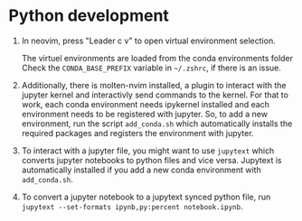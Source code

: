# Python development

1. In neovim, press "Leader c v" to open virtual environment selection.

    The virtuel environments are loaded from the conda environments folder
    Check the `CONDA_BASE_PREFIX` variable in `~/.zshrc`, if there is an issue.

2. Additionally, there is molten-nvim installed, a plugin to interact with
   the jupyter kernel and interactivly send commands to the kernel.
   For that to work, each conda environment needs ipykernel installed and
   each environment needs to be registered with jupyter.
   So, to add a new environment, run the script `add_conda.sh` which
   automatically installs the required packages and registers the environment
    with jupyter.

3. To interact with a jupyter file, you might want to use `jupytext` which
    converts jupyter notebooks to python files and vice versa. Jupytext is
    automatically installed if you add a new conda environment with
    `add_conda.sh`.

4. To convert a jupyter notebook to a jupytext synced python file, run
   `jupytext --set-formats ipynb,py:percent notebook.ipynb`.

